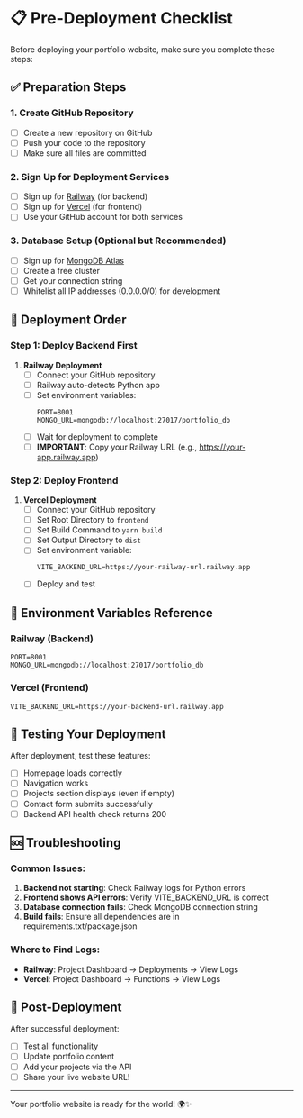 # 📋 Pre-Deployment Checklist

Before deploying your portfolio website, make sure you complete these steps:

## ✅ Preparation Steps

### 1. Create GitHub Repository
- [ ] Create a new repository on GitHub
- [ ] Push your code to the repository
- [ ] Make sure all files are committed

### 2. Sign Up for Deployment Services
- [ ] Sign up for [Railway](https://railway.app) (for backend)
- [ ] Sign up for [Vercel](https://vercel.com) (for frontend)
- [ ] Use your GitHub account for both services

### 3. Database Setup (Optional but Recommended)
- [ ] Sign up for [MongoDB Atlas](https://mongodb.com/cloud/atlas)
- [ ] Create a free cluster
- [ ] Get your connection string
- [ ] Whitelist all IP addresses (0.0.0.0/0) for development

## 🚀 Deployment Order

### Step 1: Deploy Backend First
1. **Railway Deployment**
   - [ ] Connect your GitHub repository
   - [ ] Railway auto-detects Python app
   - [ ] Set environment variables:
     ```
     PORT=8001
     MONGO_URL=mongodb://localhost:27017/portfolio_db
     ```
   - [ ] Wait for deployment to complete
   - [ ] **IMPORTANT**: Copy your Railway URL (e.g., https://your-app.railway.app)

### Step 2: Deploy Frontend
1. **Vercel Deployment**
   - [ ] Connect your GitHub repository
   - [ ] Set Root Directory to `frontend`
   - [ ] Set Build Command to `yarn build`
   - [ ] Set Output Directory to `dist`
   - [ ] Set environment variable:
     ```
     VITE_BACKEND_URL=https://your-railway-url.railway.app
     ```
   - [ ] Deploy and test

## 🔧 Environment Variables Reference

### Railway (Backend)
```
PORT=8001
MONGO_URL=mongodb://localhost:27017/portfolio_db
```

### Vercel (Frontend)
```
VITE_BACKEND_URL=https://your-backend-url.railway.app
```

## 🧪 Testing Your Deployment

After deployment, test these features:
- [ ] Homepage loads correctly
- [ ] Navigation works
- [ ] Projects section displays (even if empty)
- [ ] Contact form submits successfully
- [ ] Backend API health check returns 200

## 🆘 Troubleshooting

### Common Issues:
1. **Backend not starting**: Check Railway logs for Python errors
2. **Frontend shows API errors**: Verify VITE_BACKEND_URL is correct
3. **Database connection fails**: Check MongoDB connection string
4. **Build fails**: Ensure all dependencies are in requirements.txt/package.json

### Where to Find Logs:
- **Railway**: Project Dashboard → Deployments → View Logs
- **Vercel**: Project Dashboard → Functions → View Logs

## 📱 Post-Deployment

After successful deployment:
- [ ] Test all functionality
- [ ] Update portfolio content
- [ ] Add your projects via the API
- [ ] Share your live website URL!

---

Your portfolio website is ready for the world! 🌍✨
